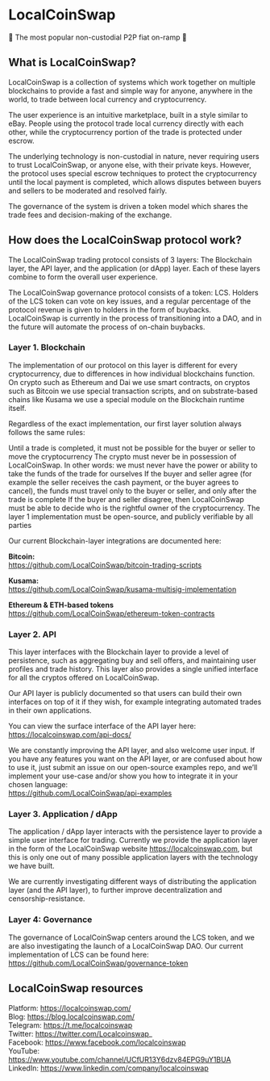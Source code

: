 # LocalCoinSwap
:rocket: The most popular non-custodial P2P fiat on-ramp :rocket:


## What is LocalCoinSwap?

LocalCoinSwap is a collection of systems which work together on multiple blockchains to provide a fast and simple way for anyone, anywhere in the world, to trade between local currency and cryptocurrency.

The user experience is an intuitive marketplace, built in a style similar to eBay. People using the protocol trade local currency directly with each other, while the cryptocurrency portion of the trade is protected under escrow.

The underlying technology is non-custodial in nature, never requiring users to trust LocalCoinSwap, or anyone else, with their private keys. However, the protocol uses special escrow techniques to protect the cryptocurrency until the local payment is completed, which allows disputes between buyers and sellers to be moderated and resolved fairly.

The governance of the system is driven a token model which shares the trade fees and decision-making of the exchange.


## How does the LocalCoinSwap protocol work?

The LocalCoinSwap trading protocol consists of 3 layers: The Blockchain layer, the API layer, and the application (or dApp) layer. Each of these layers combine to form the overall user experience.

The LocalCoinSwap governance protocol consists of a token: LCS. Holders of the LCS token can vote on key issues, and a regular percentage of the protocol revenue is given to holders in the form of buybacks. LocalCoinSwap is currently in the process of transitioning into a DAO, and in the future will automate the process of on-chain buybacks.


### Layer 1. Blockchain

The implementation of our protocol on this layer is different for every cryptocurrency, due to differences in how individual blockchains function. On crypto such as Ethereum and Dai we use smart contracts, on cryptos such as Bitcoin we use special transaction scripts, and on substrate-based chains like Kusama we use a special module on the Blockchain runtime itself.

Regardless of the exact implementation, our first layer solution always follows the same rules:

Until a trade is completed, it must not be possible for the buyer or seller to move the cryptocurrency
The crypto must never be in possession of LocalCoinSwap. In other words: we must never have the power or ability to take the funds of the trade for ourselves
If the buyer and seller agree (for example the seller receives the cash payment, or the buyer agrees to cancel), the funds must travel only to the buyer or seller, and only after the trade is complete
If the buyer and seller disagree, then LocalCoinSwap must be able to decide who is the rightful owner of the cryptocurrency.
The layer 1 implementation must be open-source, and publicly verifiable by all parties

Our current Blockchain-layer integrations are documented here:

**Bitcoin:**  
https://github.com/LocalCoinSwap/bitcoin-trading-scripts

**Kusama:**  
https://github.com/LocalCoinSwap/kusama-multisig-implementation

**Ethereum & ETH-based tokens**
https://github.com/LocalCoinSwap/ethereum-token-contracts


### Layer 2. API

This layer interfaces with the Blockchain layer to provide a level of persistence, such as aggregating buy and sell offers, and maintaining user profiles and trade history. This layer also provides a single unified interface for all the cryptos offered on LocalCoinSwap.

Our API layer is publicly documented so that users can build their own interfaces on top of it if they wish, for example integrating automated trades in their own applications.

You can view the surface interface of the API layer here:  
https://localcoinswap.com/api-docs/

We are constantly improving the API layer, and also welcome user input. If you have any features you want on the API layer, or are confused about how to use it, just submit an issue on our open-source examples repo, and we’ll implement your use-case and/or show you how to integrate it in your chosen language:  
https://github.com/LocalCoinSwap/api-examples


### Layer 3. Application / dApp

The application / dApp layer interacts with the persistence layer to provide a simple user interface for trading. Currently we provide the application layer in the form of the LocalCoinSwap website https://localcoinswap.com, but this is only one out of many possible application layers with the technology we have built.

We are currently investigating different ways of distributing the application layer (and the API layer), to further improve decentralization and censorship-resistance.


### Layer 4: Governance

The governance of LocalCoinSwap centers around the LCS token, and we are also investigating the launch of a LocalCoinSwap DAO. Our current implementation of LCS can be found here:  
https://github.com/LocalCoinSwap/governance-token



## LocalCoinSwap resources

Platform: https://localcoinswap.com/  
Blog: https://blog.localcoinswap.com/  
Telegram: https://t.me/localcoinswap  
Twitter: https://twitter.com/Localcoinswap_  
Facebook: https://www.facebook.com/localcoinswap  
YouTube: https://www.youtube.com/channel/UCfUR13Y6dzv84EPG9uY1BUA  
LinkedIn: https://www.linkedin.com/company/localcoinswap 
